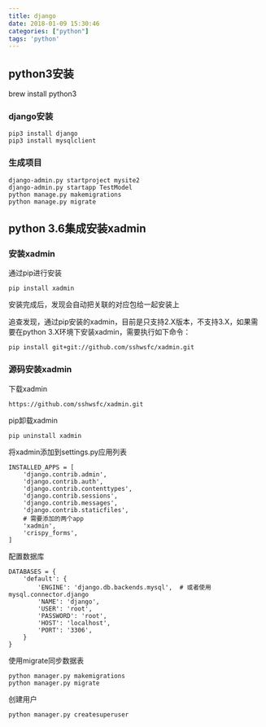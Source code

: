 ```yaml
---
title: django
date: 2018-01-09 15:30:46
categories: ["python"]
tags: 'python'
---
```


## python3安装

brew install python3

### django安装

~~~
pip3 install django
pip3 install mysqlclient
~~~

### 生成项目

~~~
django-admin.py startproject mysite2
django-admin.py startapp TestModel
python manage.py makemigrations
python manage.py migrate
~~~

## python 3.6集成安装xadmin

### 安装xadmin

通过pip进行安装

~~~
pip install xadmin 
~~~

安装完成后，发现会自动把关联的对应包给一起安装上 

追查发现，通过pip安装的xadmin，目前是只支持2.X版本，不支持3.X，如果需要在python 3.X环境下安装xadmin，需要执行如下命令：

~~~
pip install git+git://github.com/sshwsfc/xadmin.git
~~~

### 源码安装xadmin

下载xadmin

~~~
https://github.com/sshwsfc/xadmin.git
~~~

pip卸载xadmin

~~~
pip uninstall xadmin
~~~

将xadmin添加到settings.py应用列表

~~~
INSTALLED_APPS = [
    'django.contrib.admin',
    'django.contrib.auth',
    'django.contrib.contenttypes',
    'django.contrib.sessions',
    'django.contrib.messages',
    'django.contrib.staticfiles',
    # 需要添加的两个app
    'xadmin',
    'crispy_forms',
]
~~~

配置数据库

~~~
DATABASES = {
    'default': {
        'ENGINE': 'django.db.backends.mysql',  # 或者使用 mysql.connector.django
        'NAME': 'django',
        'USER': 'root',
        'PASSWORD': 'root',
        'HOST': 'localhost',
        'PORT': '3306',
    }
}
~~~

使用migrate同步数据表

~~~
python manager.py makemigrations
python manager.py migrate
~~~

创建用户

~~~
python manager.py createsuperuser
~~~




